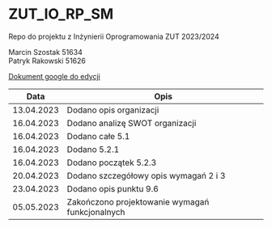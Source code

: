 # ZUT_IO_RP_SM
Repo do projektu z Inżynierii Oprogramowania ZUT 2023/2024

Marcin Szostak 51634
<br />
Patryk Rakowski 51626

<a href="https://docs.google.com/document/d/1FbRA8y37FqFYfiWtlNL6tlgJVW3mrItO/edit?usp=sharing&ouid=115831447951956322286&rtpof=true&sd=true">Dokument google do edycji</a>

| Data | Opis                                            |
| ---- |-------------------------------------------------|
| 13.04.2023 | Dodano opis organizacji                         |
| 16.04.2023 | Dodano analizę SWOT organizacji                 |
| 16.04.2023 | Dodano całe 5.1                                 |
| 16.04.2023 | Dodano 5.2.1                                    |
| 16.04.2023 | Dodano początek 5.2.3                           |
| 20.04.2023 | Dodano szczegółowy opis wymagań 2 i 3           |
| 23.04.2023 | Dodano opis punktu 9.6                          |
| 05.05.2023 | Zakończono projektowanie wymagań funkcjonalnych |
